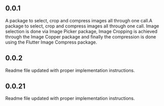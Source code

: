## 0.0.1

A package to select, crop and compress images all through one call.A package to select, crop and compress images all through one call. Image selection is done via Image Picker package, Image Cropping is achieved through the Image Copper package and finally the compression is done using the Flutter Image Compress package.

## 0.0.2

Readme file updated with proper implementation instructions.

## 0.0.21

Readme file updated with proper implementation instructions.

